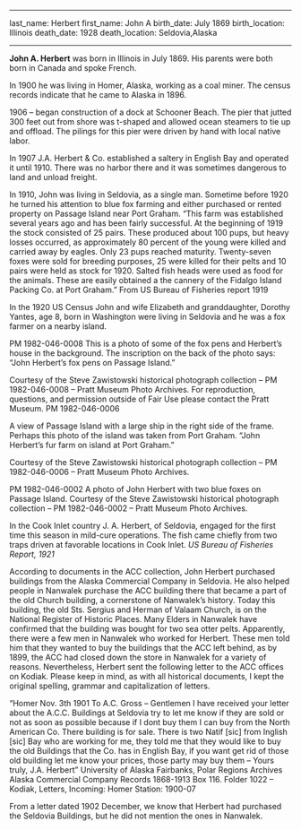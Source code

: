 
---
last_name: Herbert
first_name: John A
birth_date: July 1869
birth_location: Illinois
death_date: 1928
death_location: Seldovia,Alaska 

---
**John A. Herbert** was born in Illinois in July 1869.  His parents were both born in Canada and spoke French.  

In 1900 he was living in Homer, Alaska, working as a coal miner. The census records indicate that he came to Alaska in 1896.

1906 – began construction of a dock at Schooner Beach.  The pier that jutted 300 feet out from shore was t-shaped and allowed ocean steamers to tie up and offload.  The pilings for this pier were driven by hand with local native labor.  

In 1907 J.A. Herbert & Co. established a saltery in English Bay and operated it until 1910. There was no harbor there and it was sometimes dangerous to land and unload freight.

In 1910, John was living in Seldovia, as a single man.  Sometime before 1920 he turned his attention to blue fox farming and either purchased or rented property on Passage Island near Port Graham.  “This farm was established several years ago and has been fairly successful.  At the beginning of 1919 the stock consisted of 25 pairs.  These produced about 100 pups, but heavy losses occurred, as approximately 80 percent of the young were killed and carried away by eagles.  Only 23 pups reached maturity.  Twenty-seven foxes were sold for breeding purposes, 25 were killed for their pelts and 10 pairs were held as stock for 1920.  Salted fish heads were used as food for the animals.  These are easily obtained a the cannery of the Fidalgo Island Packing Co. at Port Graham.”  From US Bureau of Fisheries report 1919 

In the 1920 US Census John and wife Elizabeth and granddaughter, Dorothy Yantes, age 8, born in Washington were living in Seldovia and he was a fox farmer on a nearby island.

PM 1982-046-0008
This is a photo of some of the fox pens and Herbert’s house in the background. The inscription on the back of the photo says: “John Herbert’s fox pens on Passage Island.”

Courtesy of the Steve Zawistowski historical photograph collection – PM 1982-046-0008 – Pratt Museum Photo Archives. For reproduction, questions, and permission outside of Fair Use please contact the Pratt Museum.
PM 1982-046-0006

A view of Passage Island with a large ship in the right side of the frame. Perhaps this photo of the island was taken from Port Graham. “John Herbert’s fur farm on island at Port Graham.”

Courtesy of the Steve Zawistowski historical photograph collection – PM 1982-046-0006 – Pratt Museum Photo Archives. 

PM 1982-046-0002
A photo of John Herbert with two blue foxes on Passage Island.  Courtesy of the Steve Zawistowski historical photograph collection – PM 1982-046-0002 – Pratt Museum Photo Archives. 


In the Cook Inlet country J. A. Herbert, of Seldovia, engaged for the first time this season in mild-cure operations. The fish came chiefly from 
two traps driven at favorable locations in Cook Inlet. *US Bureau of Fisheries Report, 1921*


According to documents in the ACC collection, John Herbert purchased buildings from the Alaska Commercial Company in Seldovia. He also helped people in Nanwalek purchase the ACC building there that became a part of the old Church building, a cornerstone of Nanwalek’s history. Today this building, the old Sts. Sergius and Herman of Valaam Church, is on the National Register of Historic Places. Many Elders in Nanwalek have confirmed that the building was bought for two sea otter pelts. Apparently, there were a few men in Nanwalek who worked for Herbert. These men told him that they wanted to buy the buildings that the ACC left behind, as by 1899, the ACC had closed down the store in Nanwalek for a variety of reasons. Nevertheless, Herbert sent the following letter to the ACC offices on Kodiak. Please keep in mind, as with all historical documents, I kept the original spelling, grammar and capitalization of letters.

“Homer Nov. 3th 1901
To A.C. Gross –
Gentlemen
I have received your letter about the A.C.C. Buildings at Seldovia try to let me know if they are sold or not as soon as possible because if I dont buy them I can buy from the North American Co. There building is for sale. There is two Natif [sic] from Inglish [sic] Bay who are working for me, they told me that they would like to buy the old Buildings that the Co. has in English Bay, if you want get rid of those old building let me know your prices, those party may buy them –
Yours truly,
J.A. Herbert”
University of Alaska Fairbanks, Polar Regions Archives
Alaska Commercial Company Records 1868-1913
Box 116. Folder 1022 – Kodiak, Letters, Incoming: Homer Station: 1900-07

From a letter dated 1902 December, we know that Herbert had purchased the Seldovia Buildings, but he did not mention the ones in Nanwalek.  
